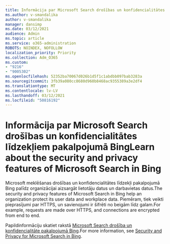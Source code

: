 ```yaml
---
title: Informācija par Microsoft Search drošības un konfidencialitātes līdzekļiem pakalpojumā Bing
ms.author: v-smandalika
author: v-smandalika
manager: dansimp
ms.date: 03/12/2021
audience: Admin
ms.topic: article
ms.service: o365-administration
ROBOTS: NOINDEX, NOFOLLOW
localization_priority: Priority
ms.collection: Adm_O365
ms.custom:
- "9216"
- "9005302"
ms.openlocfilehash: 52352ba70067d026b1d5f1c1abdbb097bab3283a
ms.sourcegitcommit: 3fb39a080cc8680d960b8468ac9355389a3e2df4
ms.translationtype: MT
ms.contentlocale: lv-LV
ms.lasthandoff: 03/12/2021
ms.locfileid: "50816192"
---
```

# <a name="learn-about-the-security-and-privacy-features-of-microsoft-search-in-bing"></a><span data-ttu-id="9d3b4-102">Informācija par Microsoft Search drošības un konfidencialitātes līdzekļiem pakalpojumā Bing</span><span class="sxs-lookup"><span data-stu-id="9d3b4-102">Learn about the security and privacy features of Microsoft Search in Bing</span></span>

<span data-ttu-id="9d3b4-103">Microsoft meklēšanas drošības un konfidencialitātes līdzekļi pakalpojumā Bing palīdz organizācijai aizsargāt lietotāju datus un darbavietas datus.</span><span class="sxs-lookup"><span data-stu-id="9d3b4-103">The security and privacy features of Microsoft Search in Bing help an organization protect its user data and workplace data.</span></span> <span data-ttu-id="9d3b4-104">Piemēram, tiek veikti pieprasījumi par HTTPS, un savienojumi ir šifrēti no beigām līdz galam.</span><span class="sxs-lookup"><span data-stu-id="9d3b4-104">For example, requests are made over HTTPS, and connections are encrypted from end to end.</span></span>

<span data-ttu-id="9d3b4-105">Papildinformāciju skatiet rakstā [Microsoft Search drošība un konfidencialitāte pakalpojumā Bing](https://docs.microsoft.com/microsoftsearch/security-for-search).</span><span class="sxs-lookup"><span data-stu-id="9d3b4-105">For more information, see [Security and Privacy for Microsoft Search in Bing](https://docs.microsoft.com/microsoftsearch/security-for-search).</span></span>
